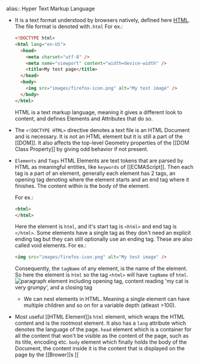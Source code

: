 alias:: Hyper Text Markup Language

- It is a text format understood by browsers natively, defined here [HTML](https://html.spec.whatwg.org/). 
  The file format is denoted with``.html``
  For ex.:
  ```html
  <!DOCTYPE html>
  <html lang="en-US">
    <head>
      <meta charset="utf-8" />
      <meta name="viewport" content="width=device-width" />
      <title>My test page</title>
    </head>
    <body>
      <img src="images/firefox-icon.png" alt="My test image" />
    </body>
  </html>
  
  ```
  
  HTML is a text markup language, meaning it gives a different look to content, and defines Elements and Attributes that do so.
- The ``<!DOCTYPE HTML>`` directive denotes a text file is an HTML Document and is necessary. It is not an HTML element but it is still a part of the [[DOM]].
  It also affects the top-level Geometry properties of the [[DOM Class Property]] by giving odd behavior if not present.
- ``Elements`` and ``Tags``
  HTML Elements are text tokens that are parsed by HTML as meaningful entities, like ``keywords`` of [[ECMAScript]].  Then each tag is a part of an element, generally each element has 2 tags, an opening tag denoting where the element starts and an end tag where it finishes. The content within is the body of the element.
  
  For ex.:
  ```html
  <html>
  </html>
  ```
  Here the element is ``html``, and it's start tag is ``<html>`` and end tag is ``</html>``.
  Some elements have a single tag as they don't need an explicit ending tag but they can still optionally use an ending tag. These are also called void elements.
  For ex.:
  ```html
  <img src="images/firefox-icon.png" alt="My test image" />
  ```
  
   Consequently, the ``tagName`` of any element, is the name of the element. So here the element is ``html`` so the tag ``<html>`` will have ``tagName`` of ``html``.
  ![paragraph element including opening tag, content reading 'my cat is very grumpy', and a closing tag](https://developer.mozilla.org/en-US/docs/Learn/Getting_started_with_the_web/HTML_basics/grumpy-cat-small.png)
  
  * We can nest elements in HTML. Meaning a single element can have multiple children and so on for a variable depth (atleast >100).
- Most useful [[HTML Element]]s 
  ``html`` element, which wraps the HTML content and is the rootmost element. It also has a ``lang`` attribute which denotes the language of the page.
  ``head`` element which is a container for all the content that won't be visible as the content of the page, such as its title, encoding etc.
  ``body`` element which finally holds the body of the Document, the content inside it is the content that is displayed on the page by the [[Brower]]s 
  [[<script>]] element which holds the executable script (JS) in it. 
  ``meta`` This void element defines important metadata of the document.
  
  There can be only single of all of these elements except script and meta element in a document.
  For ex.:
  ```html
  <!DOCTYPE html>
  <html lang="en-US">
    <head>
      <meta charset="utf-8" />
      <meta name="viewport" content="width=device-width" />
      <title>My test page</title>
    </head>
    <body>
      <img src="images/firefox-icon.png" alt="My test image" />
    </body>
  </html>
  
  ```
- Attributes
  Every HTML element has some ``attributes`` which are basically additional properties accepted by the said element. These modify the Element's functionality or are there just to hold some information. 
  
  These are generally ``key=value`` pairs but some are enabled just with a single keyword.
  For ex.:
  ```html
  ...
  <div id="yo"> </div>
  <!-- Here yo is the value to the id attribute of div element -->
  ```
  ![Paragraph opening tag with a class attribute highlighted: class=editor-note](https://developer.mozilla.org/en-US/docs/Learn/Getting_started_with_the_web/HTML_basics/grumpy-cat-attribute-small.png)
  
  Attribute names are case insensitive so we can use ``id`` or ``ID`` etc. it works.
  
  Whilst these depend on the element itself, there are some attributes which are common across all/most elements called [Global Attributes](https://developer.mozilla.org/en-US/docs/Web/HTML/Global_attributes).
  * ``id="<value>"``: Unique Id for any given element. This Id can be used by both [[CSS]] and [[<script>]] to modify the element. If it is not unique then any element with the same Id can be picked at random by the script or CSS.
  
  * ``class="<value>"``: Space separated list of identifiers that can be used to group elements together for the CSS and JS. Just like the ID provides a unique identifier for each element, the class attribute provides a/multiple common identifier(s) for each element.
-
- Most HTML documents can be created dynamically.
  For ex.:
  ```js
  function loadScript(src) {
    // creates a <script> tag and append it to the page
    // this causes the script with given src to start loading and run when complete
    let script = document.createElement('script');
    script.src = src;
    document.head.append(script);
  }
  ```
  This [[Function]] appends a [[<script>]] tag to the top of an ``HTML Document`` and assigns its src attribute the value given. This way we can dynamically add JS scripts to our Document. This is [[DOM]] manipulation.
- Autocorrection
  [[Brower]]s can autocorrect many common HTML errors, such as if we just put some text in a ``.html`` file then they would automatically add the ``<HTML>``, ``<Head>`` and ``<Body>`` tags enclosing it.
  Similarly, it also auto closes tags.
- Comment
  A comment in HTML goes like so ``<!-- .... -->``
  For ex.:
  ```html
  <!DOCTYPE HTML>
  <html>
  <body>
    The truth about elk.
    <ol>
      <li>An elk is a smart</li>
      <!-- comment -->
      <li>...and cunning animal!</li>
    </ol>
  </body>
  </html>
  ```
  Comments still appear in the [[DOM]]
  ![image.png](../assets/image_1687271848413_0.png)
- [[HTML Element]]s
- Each of the [[HTML Element]]s has a ``style`` attribute, which is defined using [[CSS]].
  That said, there are basically 2 ways to provide style to an [[HTML Element]]
  Either through the ``style`` attribute which can be provided by inline/internal/external CSS. 
  
  Or through the ``class`` attribute.
  Providing a ``class`` attribute to an HTML element also allows it to be styled by the same CSS given it selects the class
-